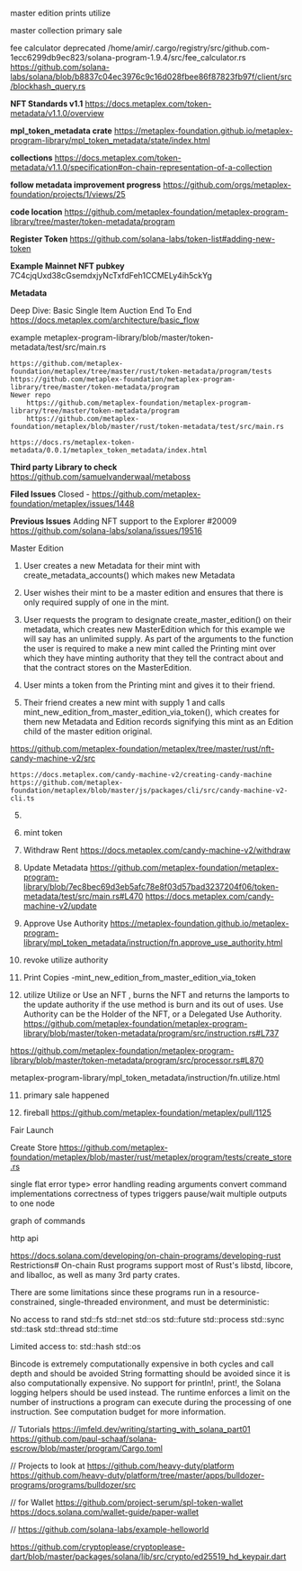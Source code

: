 
master edition
    prints
    utilize

master
collection
primary sale

fee calculator deprecated
/home/amir/.cargo/registry/src/github.com-1ecc6299db9ec823/solana-program-1.9.4/src/fee_calculator.rs
https://github.com/solana-labs/solana/blob/b8837c04ec3976c9c16d028fbee86f87823fb97f/client/src/blockhash_query.rs


**NFT Standards v1.1**
    https://docs.metaplex.com/token-metadata/v1.1.0/overview

**mpl_token_metadata crate**
https://metaplex-foundation.github.io/metaplex-program-library/mpl_token_metadata/state/index.html


**collections**
https://docs.metaplex.com/token-metadata/v1.1.0/specification#on-chain-representation-of-a-collection

**follow metadata improvement progress**
https://github.com/orgs/metaplex-foundation/projects/1/views/25


**code location**
    https://github.com/metaplex-foundation/metaplex-program-library/tree/master/token-metadata/program


**Register Token**
https://github.com/solana-labs/token-list#adding-new-token

**Example Mainnet NFT pubkey**
7C4cjqUxd38cGsemdxjyNcTxfdFeh1CCMELy4ih5ckYg


**Metadata**

Deep Dive: Basic Single Item Auction End To End
https://docs.metaplex.com/architecture/basic_flow

example 
 metaplex-program-library/blob/master/token-metadata/test/src/main.rs

    
    https://github.com/metaplex-foundation/metaplex/tree/master/rust/token-metadata/program/tests
    https://github.com/metaplex-foundation/metaplex-program-library/tree/master/token-metadata/program
    Newer repo
        https://github.com/metaplex-foundation/metaplex-program-library/tree/master/token-metadata/program
        https://github.com/metaplex-foundation/metaplex/blob/master/rust/token-metadata/test/src/main.rs

    https://docs.rs/metaplex-token-metadata/0.0.1/metaplex_token_metadata/index.html




**Third party Library to check**
https://github.com/samuelvanderwaal/metaboss

**Filed Issues**
Closed - https://github.com/metaplex-foundation/metaplex/issues/1448

**Previous Issues**
Adding NFT support to the Explorer #20009
https://github.com/solana-labs/solana/issues/19516



Master Edition
1. User creates a new Metadata for their mint with create_metadata_accounts() which makes new Metadata
2. User wishes their mint to be a master edition and ensures that there is only required supply of one in the mint.
3. User requests the program to designate create_master_edition() on their metadata, which creates new MasterEdition which for this example we will say has an unlimited supply. As part of the arguments to the function the user is required to make a new mint called the Printing mint over which they have minting authority that they tell the contract about and that the contract stores on the MasterEdition.

4. User mints a token from the Printing mint and gives it to their friend.
5. Their friend creates a new mint with supply 1 and calls mint_new_edition_from_master_edition_via_token(), which creates for them new Metadata and Edition records signifying this mint as an Edition child of the master edition original.




https://github.com/metaplex-foundation/metaplex/tree/master/rust/nft-candy-machine-v2/src


    https://docs.metaplex.com/candy-machine-v2/creating-candy-machine
    https://github.com/metaplex-foundation/metaplex/blob/master/js/packages/cli/src/candy-machine-v2-cli.ts

5.
6. mint token

7. Withdraw Rent
https://docs.metaplex.com/candy-machine-v2/withdraw

8. Update Metadata
https://github.com/metaplex-foundation/metaplex-program-library/blob/7ec8bec69d3eb5afc78e8f03d57bad3237204f06/token-metadata/test/src/main.rs#L470
https://docs.metaplex.com/candy-machine-v2/update

8. Approve Use Authority
https://metaplex-foundation.github.io/metaplex-program-library/mpl_token_metadata/instruction/fn.approve_use_authority.html

8. revoke utilize authority

9. Print Copies -mint_new_edition_from_master_edition_via_token

10. utilize
Utilize or Use an NFT , burns the NFT and returns the lamports to the update authority if the use method is burn and its out of uses. Use Authority can be the Holder of the NFT, or a Delegated Use Authority.
https://github.com/metaplex-foundation/metaplex-program-library/blob/master/token-metadata/program/src/instruction.rs#L737

https://github.com/metaplex-foundation/metaplex-program-library/blob/master/token-metadata/program/src/processor.rs#L870

metaplex-program-library/mpl_token_metadata/instruction/fn.utilize.html



11. primary sale happened

12. fireball
https://github.com/metaplex-foundation/metaplex/pull/1125

Fair Launch

Create Store
https://github.com/metaplex-foundation/metaplex/blob/master/rust/metaplex/program/tests/create_store.rs




single flat error type> error handling
reading arguments
convert command implementations
correctness of types
triggers
pause/wait
multiple outputs to one node





graph of commands


http api




https://docs.solana.com/developing/on-chain-programs/developing-rust
Restrictions#
On-chain Rust programs support most of Rust's libstd, libcore, and liballoc, as well as many 3rd party crates.

There are some limitations since these programs run in a resource-constrained, single-threaded environment, and must be deterministic:

No access to
rand
std::fs
std::net
std::os
std::future
std::process
std::sync
std::task
std::thread
std::time

Limited access to:
std::hash
std::os

Bincode is extremely computationally expensive in both cycles and call depth and should be avoided
String formatting should be avoided since it is also computationally expensive.
No support for println!, print!, the Solana logging helpers should be used instead.
The runtime enforces a limit on the number of instructions a program can execute during the processing of one instruction. See computation budget for more information.



// Tutorials
https://imfeld.dev/writing/starting_with_solana_part01
https://github.com/paul-schaaf/solana-escrow/blob/master/program/Cargo.toml


// Projects to look at
https://github.com/heavy-duty/platform
https://github.com/heavy-duty/platform/tree/master/apps/bulldozer-programs/programs/bulldozer/src

// for Wallet
https://github.com/project-serum/spl-token-wallet
https://docs.solana.com/wallet-guide/paper-wallet


// https://github.com/solana-labs/example-helloworld

https://github.com/cryptoplease/cryptoplease-dart/blob/master/packages/solana/lib/src/crypto/ed25519_hd_keypair.dart
